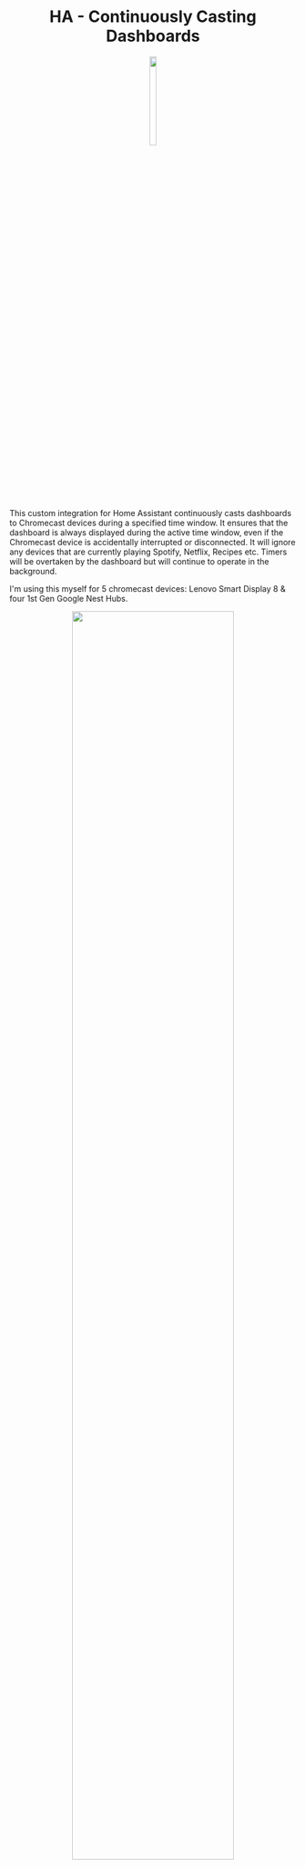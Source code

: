 # <center>**HA - Continuously Casting Dashboards** </center>

<p align="center">
  <img src="branding/logo.png" width=15% height=20%>
</p>

This custom integration for Home Assistant continuously casts dashboards to Chromecast devices during a specified time window. It ensures that the dashboard is always displayed during the active time window, even if the Chromecast device is accidentally interrupted or disconnected. It will ignore any devices that are currently playing Spotify, Netflix, Recipes etc. Timers will be overtaken by the dashboard but will continue to operate in the background.

I'm using this myself for 5 chromecast devices: Lenovo Smart Display 8 & four 1st Gen Google Nest Hubs.

<p align="center">
  <img src="https://github.com/b0mbays/continuously_casting_dashboards/assets/55556007/9cc32333-312e-41cf-bca0-e531e535a268" width=75% height=75%>
</p>
<br/><br/>

✨**Features:**
===============

- Automatically casts specified Home Assistant dashboards to Chromecast devices.
- Monitors the casting state of each device and resumes casting if interrupted.
- Custom entity states for when to cast a dashboard (both globally and individual dashboards)
- Multiple dashboard casting for the same device (cast different dashboards at different times).
- Configurable global time window for active casting.
- Configurable casting interval.
- Configurable volume per device.
- Configurable start and end times per device.
- Google Home Speaker Group support.

<br/><br/>

✅ **Requirements:**
====================

1. **Home Assistant**
2. **[HTTPS External Access](https://www.makeuseof.com/secure-home-assistant-installation-free-ssl-certificate/?newsletter_popup=1)** which HA requires for casting and the HACS Addon installed. **Alternatively, if you have a Nabu Casa subscription then this is already set up for you.**

   - *This **does** work without external access if you are behind a valid SSL cert locally*
3. **Trusted network setup** for each Chromecast device to avoid logging in. See guide [here](https://blog.fuzzymistborn.com/homeassistant-and-catt-cast-all-the-things/) and follow the 'Trusted Networks' section half way down. You can either do your entire home network, or individual devices. You can find the IP address for each device by going to Settings -> Device Information -> Technical Information on the device.

   Your trusted networks section should then look something like this:

   ```yaml
   homeassistant:
     external_url: "<your-external-url-for-home-assistant"
     auth_providers:
       - type: trusted_networks
         trusted_networks:
           - 192.168.12.236/32 #These are my display IP addresses, replace them with your own (including the /32)
           - 192.168.12.22/32
           - 192.168.12.217/32
         trusted_users:
           192.168.12.236: <your-user-id>  #Ensure this user has admin rights too
           192.168.12.22: <your-user-id>
           192.168.12.217: <your-user-id>
         allow_bypass_login: true
       - type: homeassistant
   ```
4. **[ha-catt-fix](https://github.com/swiergot/ha-catt-fix)** setup for your dashboard to keep the display 'awake' and not time out after 10 minutes. Install steps:

   - Go to the HACS panel in Home Assistant
   - Click on the three dots in the top right corner and choose "Custom repositories"
   - Enter `swiergot/ha-catt-fix` in the "Add custom repository" field, select "Dashboard" from the "Category" dropdown, and click on the "Add" button.
   - Go to the "Frontend" tab within HACS, and click on 'Explore and download repositories" and search for 'ha-catt-fix'.
   - Click "Download"
   - Restart Home Assistant
   - Ensure that 'ha-catt-fix' is listed inside your dashboards resources. (_Your dashboard_ -> Three dots -> Edit -> Three dots -> Manage resources)
5. **[Kiosk Mode](https://github.com/NemesisRE/kiosk-mode)** for hiding the navigations bars for fullscreen dashboards on your displays.

<br/><br/>

🚀**Installation**
==================

### **HACS**

1. Go to the HACS panel in Home Assistant.
2. Click on the three dots in the top right corner and choose "Custom repositories".
3. Enter `b0mbays/continuously_casting_dashboards` in the "Add custom repository" field, select "Integration" from the "Category" dropdown, and click on the "Add" button.
4. Once the custom repository is added, you can install the integration through HACS. You should see "Continuously Cast Dashboards" in the "Integrations" tab. Click on "Download" to add it to your Home Assistant instance.
5. Restart Home Assistant to load the custom integration.
6. Setup your devices inside the configuration.yaml file, follow the steps from the configuration section below.
7. Restart again to start the integration.

<br/><br/>

⚡️**How does it work?**
=========================

The integration uses [CATT's](https://github.com/skorokithakis/catt) functionality to 'call' each of your Google Chromecast devices checking the status every 45 seconds (you can change this in the config) for any 'state' changes. If there is no media playing on the device, then the dashboard will be cast. If the device already has the dashboard casting then it will be ignored. And if there is youtube/recipes/spotify playing on the device then it will also be ignored.

The casting functionality within Home Assistant requires your instance to be accesible via HTTPS with either paying for a Nabu Casa subscription or setting this up yourself. I opted to subscribe to Nabu Casa to help support HA development. Previously, I did set this up myself and the guide I used is [here](https://www.makeuseof.com/secure-home-assistant-installation-free-ssl-certificate/?newsletter_popup=1).

<br/><br/>

⚙️**Configuration**
=====================

### UI Configuration

The integration can be configured through the Home Assistant UI:

1. Go to **Settings** > **Devices & Services**
2. Click the **Add Integration** button
3. Search for "Continuously Casting Dashboards"
4. Follow the configuration steps:

   - Set global settings (logging level, cast delay, time window)
   - Add devices and their dashboards
   - Configure dashboard-specific settings (URL, volume, time window, etc.)

   Further explanation of configuration parameters is provided in the YAML examples below.

### YAML Configuration

The integration also supports YAML configuration. If you have an existing YAML configuration, it will be automatically imported into the UI configuration when you add the integration.

**Note**: After importing YAML configuration, it is recommended to manage your configuration through the UI.

To configure the integration via YAML, add the following to your `configuration.yaml` file:

```yaml
continuously_casting_dashboards:
  logging_level: warning #Required: Set the logging level - debug/info/warning (default is 'warning' - try 'debug' for debugging)
  cast_delay: 45 #Required: Time (in seconds) for casting checks between each device.
  start_time: "07:00" #Optional: Global start time of the casting window (format: "HH:MM") - Default is set to "07:00" and can be individually overwritten per device below.
  end_time: "01:00" #Optional: Global end time of the casting window (format: "HH:MM") and must be after "00:00". Default is set to "01:00" and can be individually overwritten per device below.
  devices:
    "<Display_Name>": #Required: Display name or IP address of your device. Find this on the actual device's settings or inside the Google Home app.
      - dashboard_url: "<Dashboard_URL>" #Required: Dashboard URL to be casted (This must be the local IP address of your HA instance, not homeassistant.local)
        volume: 5 #Optional: Volume to set the display. (If you remove this, the device will remain the same volume)
        start_time: "07:00" #Optional: Set the start time for this device
        end_time: "01:00" #Optional: Set the end time for this device
    "<Display_Name>": 
      - dashboard_url: "<Dashboard_URL>" 
        volume: <Volume>
        start_time: "<Start_Time>" 
        end_time: "<End_Time>"
        speaker_groups: #Optional: Here you can set speaker groups that your device might be a member of to skip casting if they are active.
          - "<Speaker group name>" #Optional: Speaker group name
          - "<Speaker group name>" #Optional: Extra speaker group names

    #You can then add more devices repeating the above format:

    # Examples:
    # "Office display":
    #   - dashboard_url: "http://192.168.12.104:8123/nest-dashboard/default_view?kiosk"
    #     volume: 7
    #     start_time: "06:00" 
    #     end_time: "18:00"
    # "Kitchen display":
    #   - dashboard_url: "http://192.168.12.104:8123/kitchen-dashboard/default_view?kiosk"
    #     volume: 9
    #     start_time: "06:00" 
    #     end_time: "22:00"
    # "192.168.12.217":  //IP address can also be used
    #   - dashboard_url: "http://192.168.12.104:8123/nest-dashboard/default_view?kiosk"
    #     volume: 4
    #     start_time: "18:00" 
    #     end_time: "03:00"
    #     speaker_groups:
    #       - "Upstairs Speakers"
    #       - "Downstairs Speakers"
```

<br/><br/>
**↕️ Multiple dashboard casting**
===================================

With this feature, you can configure multiple dashboards to be cast at different times for the same device. To enable this feature, add multiple dashboards and time windows to each devices configuration, for example:

```yaml
devices:
   ...
     "Office display":
       - dashboard_url: "http://192.168.12.104:8123/day-dashboard/default_view?kiosk"
         volume: 7
         start_time: "07:00" 
         end_time: "23:59"
       - dashboard_url: "http://192.168.12.104:8123/night-dashboard/default_view?kiosk"
         volume: 7
         start_time: "00:01" 
         end_time: "03:00"
```

<br/><br/>

<br/><br/>
**🎮Casting based on entity states**
====================================

With this feature, you can control if the casting will start or stop based on a HA entity either globally or per device. For example, lets create a new boolean switch inside your configuration.yaml file of which you want to use to control the casting - for example:

```yaml
input_boolean:
  global_ccd_cast:
    name: "CCD Global Casting"
    initial: on
```

For the above entity we have named it 'global_ccd_cast' and configured it to be initiallty set to 'on'. This means that if Home Assistant restarts, then casting will always be enabled. And then if we were to switch the entity to 'off' then casting will be stopped globally for all devices.

Now we need to add this entity to the global CCD section inside your configuration.yaml file:

```yaml
continuously_casting_dashboards:
  logging_level: debug
  cast_delay: 25
  start_time: "06:00"
  end_time: "02:00"
  switch_entity_id: "input_boolean.global_ccd_cast"
  devices:
    ...
```

We have added the 'switch_entity_id' field to our main section with the CCD configuration. This means it will either start or stop casting based on whether this switch is enabled or disabled.

By default, the integration considers an entity to be "enabled" when its state is one of: 'on', 'true', 'home', or 'open'. You can also specify a custom state to be considered as "enabled" using the `switch_entity_state` parameter.

```yaml
continuously_casting_dashboards:
  logging_level: debug
  cast_delay: 25
  start_time: "06:00"
  end_time: "02:00"
  switch_entity_id: "sensor.human_is_home"
  switch_entity_state: "home"
  devices:
    ...
```

For the above example, you may have a sensor that detects if you are home. Then, whenever this sensor is "home" the integration will be enabled.

You can also set entity states per dashboard on the device. This will ignore the global state entirely and depend only on this entity.

For example:

```yaml
continuously_casting_dashboards:
  # global configuration...
  devices:
    "Living Room Display":
      - dashboard_url: "http://192.168.1.10:8123/lovelace/dashboard?kiosk"
        switch_entity_id: "sensor.living_room_mode"
        switch_entity_state: "entertainment"  # Custom state that enables casting
    # other devices...
```

<br/><br/>

⚠️**Troubleshooting**
=======================

- I have an annoying notification on my phone for 'DashCast'?

  On your Android phone, go to Settings > Google > All Services > Devices & sharing > Cast options > Turn off Media controls for Cast devices. This will turn off controls for any other casting device      although I don't find myself using it for anything else so I have it disabled.
- The dashboard starts on my device and then stops within a few seconds.

  If this is happening, you may not have installed the ha-catt-fix correctly and your device will be using a different state name for when a dashboard is "active". The device should be reporting "Dummy". You can find out what your device is reporting by changing the "logging_level" to "debug"; then going to the Home Assistant logs and you will see logs for this integration. In the logs you should find a log checking the status output for a working dashboard state. For example, mine looks like this:

  ```
  DEBUG (MainThread) [custom_components.continuously_casting_dashboards.dashboard_caster] Status output for Office display when checking for dashboard state 'Dummy': Title: Dummy 22:27:13 GMT+0000 (Greenwich Mean Time)
  Volume: 50
  ```
  If "Dummy" is missing here, please ensure you have installed the ha-catt-fix correctly from following the instructions from the [requirements](#requirements) section.
